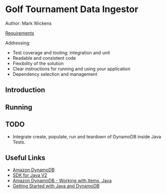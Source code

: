 # Golf Tournament Data Ingestor

Author: Mark Wickens

[Requirements](https://hackmd.io/aAPIP6lESR6Mz7SO6shpWg)

Addressing:
 - Test coverage and tooling; integration and unit 
 - Readable and consistent code 
 - Flexibility of the solution 
 - Clear instructions for running and using your application 
 - Dependency selection and management

## Introduction

## Running

## TODO

 - Integrate create, populate, run and teardown of DynamoDB inside Java Tests.

## Useful Links
- [Amazon DynamoDB](https://docs.aws.amazon.com/dynamodb/index.html)
- [SDK for Java V2](https://sdk.amazonaws.com/java/api/latest/software/amazon/awssdk/services/dynamodb/package-summary.html)
- [Amazon DynamoDB - Working with Items, Java](https://docs.aws.amazon.com/amazondynamodb/latest/developerguide/JavaDocumentAPIItemCRUD.html)
- [Getting Started with Java and DynamoDB](https://docs.aws.amazon.com/amazondynamodb/latest/developerguide/GettingStarted.Java.html)
